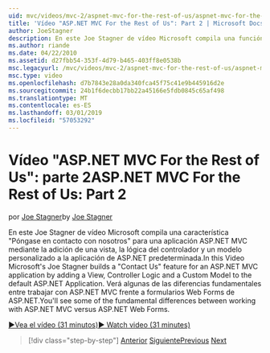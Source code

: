 ```yaml
---
uid: mvc/videos/mvc-2/aspnet-mvc-for-the-rest-of-us/aspnet-mvc-for-the-rest-of-us-part-2
title: 'Vídeo "ASP.NET MVC For the Rest of Us": Part 2 | Microsoft Docs'
author: JoeStagner
description: En este Joe Stagner de vídeo Microsoft compila una función "Póngase en contacto con nosotros" para una aplicación ASP.NET MVC mediante la adición de una vista, la lógica del controlador y un modelo personalizado a t...
ms.author: riande
ms.date: 04/22/2010
ms.assetid: d27fbb54-353f-4d79-b465-403ff8e0538b
msc.legacyurl: /mvc/videos/mvc-2/aspnet-mvc-for-the-rest-of-us/aspnet-mvc-for-the-rest-of-us-part-2
msc.type: video
ms.openlocfilehash: d7b7843e28a0da340fca45f75c41e9b445916d2e
ms.sourcegitcommit: 24b1f6decbb17bb22a45166e5fdb0845c65af498
ms.translationtype: MT
ms.contentlocale: es-ES
ms.lasthandoff: 03/01/2019
ms.locfileid: "57053292"
---
```

<a name="aspnet-mvc-for-the-rest-of-us-part-2"></a><span data-ttu-id="e3df9-103">Vídeo "ASP.NET MVC For the Rest of Us": parte 2</span><span class="sxs-lookup"><span data-stu-id="e3df9-103">ASP.NET MVC For the Rest of Us: Part 2</span></span>
====================
<span data-ttu-id="e3df9-104">por [Joe Stagner](https://github.com/JoeStagner)</span><span class="sxs-lookup"><span data-stu-id="e3df9-104">by [Joe Stagner](https://github.com/JoeStagner)</span></span>

<span data-ttu-id="e3df9-105">En este Joe Stagner de vídeo Microsoft compila una característica "Póngase en contacto con nosotros" para una aplicación ASP.NET MVC mediante la adición de una vista, la lógica del controlador y un modelo personalizado a la aplicación de ASP.NET predeterminada.</span><span class="sxs-lookup"><span data-stu-id="e3df9-105">In this Video Microsoft's Joe Stagner builds a "Contact Us" feature for an ASP.NET MVC application by adding a View, Controller Logic and a Custom Model to the default ASP.NET Application.</span></span> <span data-ttu-id="e3df9-106">Verá algunas de las diferencias fundamentales entre trabajar con ASP.NET MVC frente a formularios Web Forms de ASP.NET.</span><span class="sxs-lookup"><span data-stu-id="e3df9-106">You'll see some of the fundamental differences between working with ASP.NET MVC versus ASP.NET Web Forms.</span></span>

[<span data-ttu-id="e3df9-107">&#9654;Vea el vídeo (31 minutos)</span><span class="sxs-lookup"><span data-stu-id="e3df9-107">&#9654; Watch video (31 minutes)</span></span>](https://channel9.msdn.com/Blogs/ASP-NET-Site-Videos/aspnet-mvc-for-the-rest-of-us-part-2)

> [!div class="step-by-step"]
> <span data-ttu-id="e3df9-108">[Anterior](aspnet-mvc-for-the-rest-of-us-part-1.md)
> [Siguiente](aspnet-mvc-for-the-rest-of-us-part-3.md)</span><span class="sxs-lookup"><span data-stu-id="e3df9-108">[Previous](aspnet-mvc-for-the-rest-of-us-part-1.md)
[Next](aspnet-mvc-for-the-rest-of-us-part-3.md)</span></span>
